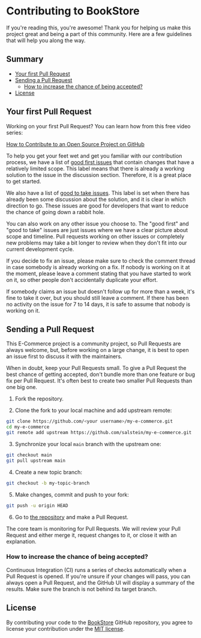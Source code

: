 # Contributing to BookStore

If you're reading this, you're awesome! Thank you for helping us make this project great and being a part of this community. Here are a few guidelines that will help you along the way.

## Summary

- [Your first Pull Request](#your-first-pull-request)
- [Sending a Pull Request](#sending-a-pull-request)
  - [How to increase the chance of being accepted?](#how-to-increase-the-chance-of-being-accepted)
- [License](#license)


## Your first Pull Request

Working on your first Pull Request? You can learn how from this free video series:

[How to Contribute to an Open Source Project on GitHub](https://egghead.io/courses/how-to-contribute-to-an-open-source-project-on-github)

To help you get your feet wet and get you familiar with our contribution process, we have a list of [good first issues](https://github.com/salstein/my-e-commerce/issues?q=is:open+is:issue+label:"good+first+issue") that contain changes that have a relatively limited scope. This label means that there is already a working solution to the issue in the discussion section. Therefore, it is a great place to get started.

We also have a list of [good to take issues](https://github.com/salstein/my-e-commerce/issues?q=is:open+is:issue+label:"good+to+take"). This label is set when there has already been some discussion about the solution, and it is clear in which direction to go. These issues are good for developers that want to reduce the chance of going down a rabbit hole.

You can also work on any other issue you choose to.
The "good first" and "good to take" issues are just issues where we have a clear picture about scope and timeline.
Pull requests working on other issues or completely new problems may take a bit longer to review when they don't fit into our current development cycle.

If you decide to fix an issue, please make sure to check the comment thread in case somebody is already working on a fix. If nobody is working on it at the moment, please leave a comment stating that you have started to work on it, so other people don't accidentally duplicate your effort.

If somebody claims an issue but doesn't follow up for more than a week, it's fine to take it over, but you should still leave a comment.
If there has been no activity on the issue for 7 to 14 days, it is safe to assume that nobody is working on it.

## Sending a Pull Request

This E-Commerce project is a community project, so Pull Requests are always welcome, but, before working on a large change, it is best to open an issue first to discuss it with the maintainers.

When in doubt, keep your Pull Requests small. To give a Pull Request the best chance of getting accepted, don't bundle more than one feature or bug fix per Pull Request. It's often best to create two smaller Pull Requests than one big one.

1. Fork the repository.

2. Clone the fork to your local machine and add upstream remote:

```bash
git clone https://github.com/<your username>/my-e-commerce.git
cd my-e-commerce
git remote add upstream https://github.com/salstein/my-e-commerce.git
```

<!-- #default-branch-switch -->

3. Synchronize your local `main` branch with the upstream one:

```bash
git checkout main
git pull upstream main
```

4. Create a new topic branch:

```bash
git checkout -b my-topic-branch
```

5. Make changes, commit and push to your fork:

```bash
git push -u origin HEAD
```

6. Go to [the repository](https://github.com/salstein/my-e-commerce) and make a Pull Request.

The core team is monitoring for Pull Requests. We will review your Pull Request and either merge it, request changes to it, or close it with an explanation.

### How to increase the chance of being accepted?

Continuous Integration (CI) runs a series of checks automatically when a Pull Request is opened. If you're
unsure if your changes will pass, you can always open a Pull Request, and the GitHub UI will display a summary
of the results. Make sure the branch is not behind its target branch.

## License

By contributing your code to the [BookStore](https://github.com/salstein/my-e-commerce) GitHub repository, you agree to license your contribution under the [MIT license](/LICENSE).